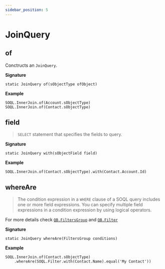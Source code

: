 ```yaml
---
sidebar_position: 5
---
```


# JoinQuery

## of

Conctructs an `JoinQuery`.

**Signature**

```apex
static JoinQuery of(sObjectType ofObject)
```

**Example**

```apex
SOQL.InnerJoin.of(Account.sObjectType)
SOQL.InnerJoin.of(Contact.sObjectType)
```

## field

> `SELECT` statement that specifies the fields to query.

**Signature**

```apex
static JoinQuery with(sObjectField field)
```

**Example**

```apex
SOQL.InnerJoin.of(Contact.sObjectType).with(Contact.Account.Id)
```

## whereAre

> The condition expression in a `WHERE` clause of a SOQL query includes one or more field expressions. You can specify multiple field expressions in a condition expression by using logical operators.

For more details check [`QB.FiltersGroup`](soql-filters-group.md) and [`QB.Filter`](soql-filter.md)

**Signature**

```apex
static JoinQuery whereAre(FiltersGroup conditions)
```

**Example**

```apex
SOQL.InnerJoin.of(Contact.sObjectType)
    .whereAre(SOQL.Filter.with(Contact.Name).equal('My Contact'))
```
